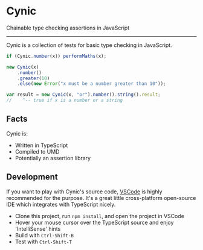# Cynic
Chainable type checking assertions in JavaScript

--------

Cynic is a collection of tests for basic type checking in JavaScript.

```javascript
if (Cynic.number(x)) performMaths(x);
```

```javascript
new Cynic(x)
    .number()
    .greater(10)
    .else(new Error("x must be a number greater than 10"));
```

```javascript
var result = new Cynic(x, "or").number().string().result;
//    ^-- true if x is a number or a string
```

## Facts

Cynic is:
 - Written in TypeScript
 - Compiled to UMD
 - Potentially an assertion library

## Development

If you want to play with Cynic's source code, [VSCode](https://code.visualstudio.com/) is highly recommended for the purpose. It's a great little cross-platform open-source IDE which integrates with TypeScript nicely.

 - Clone this project, run `npm install`, and open the project in VSCode
 - Hover your mouse cursor over the TypeScript source and enjoy 'IntelliSense' hints
 - Build with `Ctrl-Shift-B`
 - Test with `Ctrl-Shift-T`
